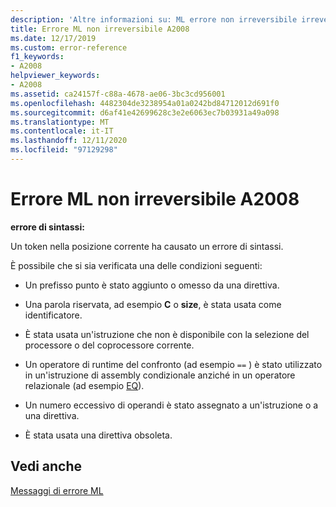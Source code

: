 ```yaml
---
description: 'Altre informazioni su: ML errore non irreversibile irreversibile A2008'
title: Errore ML non irreversibile A2008
ms.date: 12/17/2019
ms.custom: error-reference
f1_keywords:
- A2008
helpviewer_keywords:
- A2008
ms.assetid: ca24157f-c88a-4678-ae06-3bc3cd956001
ms.openlocfilehash: 4482304de3238954a01a0242bd84712012d691f0
ms.sourcegitcommit: d6af41e42699628c3e2e6063ec7b03931a49a098
ms.translationtype: MT
ms.contentlocale: it-IT
ms.lasthandoff: 12/11/2020
ms.locfileid: "97129298"
---
```

# <a name="ml-nonfatal-error-a2008"></a>Errore ML non irreversibile A2008

**errore di sintassi:**

Un token nella posizione corrente ha causato un errore di sintassi.

È possibile che si sia verificata una delle condizioni seguenti:

- Un prefisso punto è stato aggiunto o omesso da una direttiva.

- Una parola riservata, ad esempio **C** o **size**, è stata usata come identificatore.

- È stata usata un'istruzione che non è disponibile con la selezione del processore o del coprocessore corrente.

- Un operatore di runtime del confronto (ad esempio `==` ) è stato utilizzato in un'istruzione di assembly condizionale anziché in un operatore relazionale (ad esempio [EQ](operator-eq.md)).

- Un numero eccessivo di operandi è stato assegnato a un'istruzione o a una direttiva.

- È stata usata una direttiva obsoleta.

## <a name="see-also"></a>Vedi anche

[Messaggi di errore ML](ml-error-messages.md)

